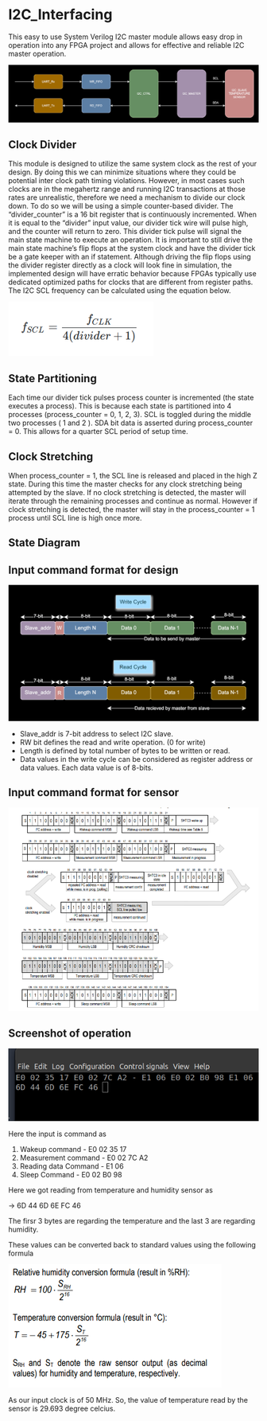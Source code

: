 # I2C_Interfacing

This easy to use System Verilog I2C master module allows easy drop in operation into any FPGA project and allows for effective and reliable I2C master operation.

![Block_Diagram](Documents/i2c_interface.svg)

## Clock Divider
This module is designed to utilize the same system clock as the rest of your design. By doing this we can minimize situations where they could be potential inter clock path timing violations. However, in most cases such clocks are in the megahertz range and running I2C transactions at those rates are unrealistic, therefore we need a mechanism to divide our clock down. To do so we will be using a simple counter-based divider. The “divider_counter” is a 16 bit register that is continuously incremented. When it is equal to the “divider” input value, our divider tick wire will pulse high, and the counter will return to zero. This divider tick pulse will signal the main state machine to execute an operation. It is important to still drive the main state machine’s flip flops at the system clock and have the divider tick be a gate keeper with an if statement. Although driving the flip flops using the divider register directly as a clock will look fine in simulation, the implemented design will have erratic behavior because FPGAs typically use dedicated optimized paths for clocks that are different from register paths. The I2C SCL frequency can be calculated using the equation below.

![Frequency_Formula](Documents/freq_divider.png)

## State Partitioning
Each time our divider tick pulses process counter is incremented (the state executes a process). This is because each state is partitioned into 4 processes (process_counter = 0, 1, 2, 3). SCL is toggled during the middle two processes ( 1 and 2 ). SDA bit data is asserted during process_counter = 0. This allows for a quarter SCL period of setup time.

## Clock Stretching
When process_counter = 1, the SCL line is released and placed in the high Z state. During this time the master checks for any clock stretching being attempted by the slave. If no clock stretching is detected, the master will iterate through the remaining processes and continue as normal. However if clock stretching is detected, the master will stay in the process_counter = 1 process until SCL line is high once more.

## State Diagram


## Input command format for design
![Data_frame_design](Documents/i2c_design_data_frame.svg)
- Slave_addr is 7-bit address to select I2C slave.
- RW bit defines the read and write operation. (0 for write)
- Length is defined by total number of bytes to be written or read.
- Data values in the write cycle can be considered as register address or data values. Each data value is of 8-bits.

## Input command format for sensor

![Data_frame_sensor](Documents/data_frame_sensor.png)

## Screenshot of operation
![Input_cmd_temp](Documents/input_cmd_temp_out.png)

Here the input is command as

1. Wakeup command - E0 02 35 17
2. Measurement command - E0 02 7C A2
3. Reading data Command  - E1 06
4. Sleep Command - E0 02 B0 98

Here we got reading from temperature and humidity sensor as

-> 6D 44 6D 6E FC 46

The firsr 3 bytes are regarding the temperature and the last 3 are regarding humidity.

These values can be converted back to standard values using the following formula

![Reading_conversion_formula](Documents/reading_conversion_formula.png)

As our input clock is of 50 MHz. So, the value of temperature read by the sensor is 29.693 degree celcius.